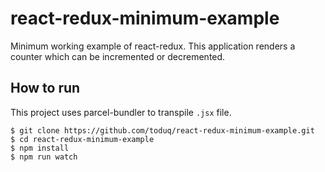 # react-redux-minimum-example

Minimum working example of react-redux.
This application renders a counter which can be incremented or decremented.

## How to run

This project uses parcel-bundler to transpile `.jsx` file.

```
$ git clone https://github.com/toduq/react-redux-minimum-example.git
$ cd react-redux-minimum-example
$ npm install
$ npm run watch
```
